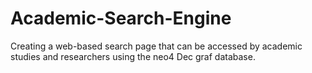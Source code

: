 # Academic-Search-Engine
Creating a web-based search page that can be accessed by academic studies and researchers using the neo4 Dec graf database.
